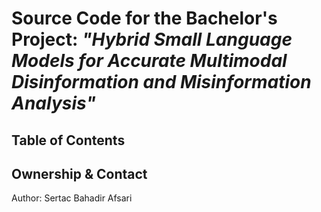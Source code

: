 # Source Code for the Bachelor's Project: *"Hybrid Small Language Models for Accurate Multimodal Disinformation and Misinformation Analysis"*

## Table of Contents


## Ownership & Contact
Author: Sertac Bahadir Afsari
